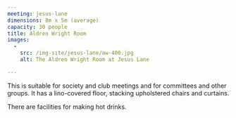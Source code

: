 ```yaml
---
meeting: jesus-lane
dimensions: 8m x 5m (average)
capacity: 30 people
title: Aldren Wright Room
images:
  -
    src: /img-site/jesus-lane/aw-400.jpg
    alt: The Aldren Wright Room at Jesus Lane

---
```


This is suitable for society and club meetings and for committees and other groups. It has a lino-covered floor, stacking upholstered chairs and curtains.

There are facilities for making hot drinks.
